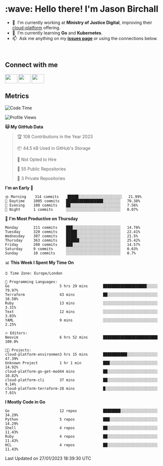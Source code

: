 <h1 align="left" id="jason-title">:wave: Hello there! I'm Jason Birchall</h1>

- :office: &nbsp;I'm currently working at **Ministry of Justice Digital**, improving their [cloud-platform](https://github.com/ministryofjustice/cloud-platform) offering.
- :seedling: &nbsp;I’m currently learning **Go** and **Kubernetes**.
- :mailbox: &nbsp;Ask me anything on my **[issues page]** or using the connections below.


<br>

<h2>Connect with me</h2>
<p>
<a href="https://twitter.com/jsonBirchall" target="blank"><img align="center" src="https://cdn.jsdelivr.net/npm/simple-icons@3.0.1/icons/twitter.svg" alt="" height="30" width="40" /></a>
<a href="https://keybase.io/json0" target="blank"><img align="center" src="https://cdn.jsdelivr.net/npm/simple-icons@3.0.1/icons/keybase.svg" alt="" height="30" width="40" /></a>
<a href="https://www.reddit.com/user/kakorate" target="blank"><img align="center" src="https://cdn.jsdelivr.net/npm/simple-icons@3.0.1/icons/reddit.svg" alt="" height="30" width="40" /></a>
</p>

<h2>Metrics</h2>

<!--START_SECTION:waka-->
![Code Time](http://img.shields.io/badge/Code%20Time-917%20hrs%2021%20mins-blue)

![Profile Views](http://img.shields.io/badge/Profile%20Views-7-blue)

**🐱 My GitHub Data** 

> 🏆 108 Contributions in the Year 2023
 > 
> 📦 44.5 kB Used in GitHub's Storage 
 > 
> 🚫 Not Opted to Hire
 > 
> 📜 55 Public Repositories 
 > 
> 🔑 3 Private Repositories  
 > 
**I'm an Early 🐤** 

```text
🌞 Morning    314 commits    █████░░░░░░░░░░░░░░░░░░░░   21.99% 
🌆 Daytime    1005 commits   █████████████████░░░░░░░░   70.38% 
🌃 Evening    108 commits    ██░░░░░░░░░░░░░░░░░░░░░░░   7.56% 
🌙 Night      1 commits      ░░░░░░░░░░░░░░░░░░░░░░░░░   0.07%

```
📅 **I'm Most Productive on Thursday** 

```text
Monday       211 commits    ███░░░░░░░░░░░░░░░░░░░░░░   14.78% 
Tuesday      320 commits    █████░░░░░░░░░░░░░░░░░░░░   22.41% 
Wednesday    307 commits    █████░░░░░░░░░░░░░░░░░░░░   21.5% 
Thursday     363 commits    ██████░░░░░░░░░░░░░░░░░░░   25.42% 
Friday       208 commits    ███░░░░░░░░░░░░░░░░░░░░░░   14.57% 
Saturday     9 commits      ░░░░░░░░░░░░░░░░░░░░░░░░░   0.63% 
Sunday       10 commits     ░░░░░░░░░░░░░░░░░░░░░░░░░   0.7%

```


📊 **This Week I Spent My Time On** 

```text
⌚︎ Time Zone: Europe/London

💬 Programming Languages: 
Go                       5 hrs 29 mins       ████████████████████░░░░░   79.97% 
Terraform                43 mins             ██░░░░░░░░░░░░░░░░░░░░░░░   10.58% 
Ruby                     13 mins             ░░░░░░░░░░░░░░░░░░░░░░░░░   3.31% 
Text                     12 mins             ░░░░░░░░░░░░░░░░░░░░░░░░░   3.03% 
YAML                     9 mins              ░░░░░░░░░░░░░░░░░░░░░░░░░   2.25%

🔥 Editors: 
Neovim                   6 hrs 52 mins       █████████████████████████   100.0%

🐱‍💻 Projects: 
cloud-platform-environmen3 hrs 15 mins       ███████████░░░░░░░░░░░░░░   47.39% 
Unknown Project          1 hr 1 min          ███░░░░░░░░░░░░░░░░░░░░░░   14.92% 
cloud-platform-go-get-mod44 mins             ██░░░░░░░░░░░░░░░░░░░░░░░   10.82% 
cloud-platform-cli       37 mins             ██░░░░░░░░░░░░░░░░░░░░░░░   9.14% 
cloud-platform-terraform-28 mins             █░░░░░░░░░░░░░░░░░░░░░░░░   7.01%

```

**I Mostly Code in Go** 

```text
Go                       12 repos            ████████░░░░░░░░░░░░░░░░░   34.29% 
Python                   5 repos             ███░░░░░░░░░░░░░░░░░░░░░░   14.29% 
Shell                    4 repos             ██░░░░░░░░░░░░░░░░░░░░░░░   11.43% 
Ruby                     4 repos             ██░░░░░░░░░░░░░░░░░░░░░░░   11.43% 
HCL                      4 repos             ██░░░░░░░░░░░░░░░░░░░░░░░   11.43%

```



 Last Updated on 27/01/2023 18:39:30 UTC
<!--END_SECTION:waka-->

<!-- links -->

[issues page]: https://github.com/jasonBirchall/jasonBirchall/issues "jasonBirchall/issues"
